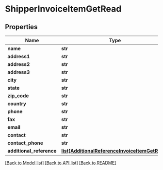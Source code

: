 # ShipperInvoiceItemGetRead

## Properties
Name | Type | Description | Notes
------------ | ------------- | ------------- | -------------
**name** | **str** |  | [optional] 
**address1** | **str** |  | 
**address2** | **str** |  | [optional] 
**address3** | **str** |  | [optional] 
**city** | **str** |  | 
**state** | **str** |  | [optional] 
**zip_code** | **str** |  | 
**country** | **str** |  | 
**phone** | **str** |  | [optional] 
**fax** | **str** |  | [optional] 
**email** | **str** |  | [optional] 
**contact** | **str** |  | [optional] 
**contact_phone** | **str** |  | [optional] 
**additional_reference** | [**list[AdditionalReferenceInvoiceItemGetRead]**](AdditionalReferenceInvoiceItemGetRead.md) |  | [optional] 

[[Back to Model list]](../README.md#documentation-for-models) [[Back to API list]](../README.md#documentation-for-api-endpoints) [[Back to README]](../README.md)

